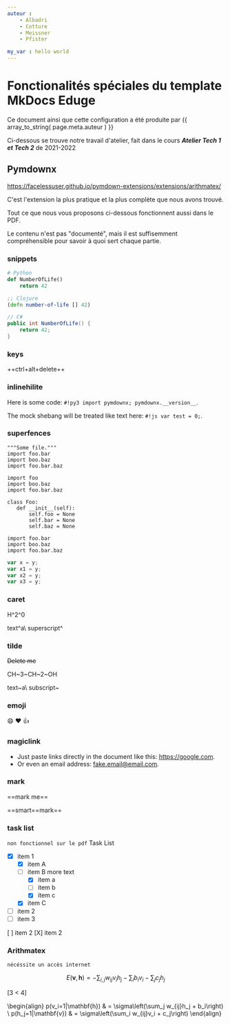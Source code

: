 ```yaml
---
auteur : 
    - Albadri
    - Cotture
    - Meissner
    - Pfister

my_var : hello world
---
```



# Fonctionalités spéciales du template MkDocs Eduge
Ce document ainsi que cette configuration a été produite par {{ array_to_string( page.meta.auteur ) }} 

Ci-dessous se trouve notre travail d'atelier, fait dans le cours ***Atelier Tech 1 et Tech 2*** de 2021-2022


## Pymdownx
https://facelessuser.github.io/pymdown-extensions/extensions/arithmatex/ 

C'est l'extension la plus pratique et la plus complète que nous avons trouvé.

Tout ce que nous vous proposons ci-dessous fonctionnent aussi dans le PDF.

Le contenu n'est pas "documenté", mais il est suffisemment compréhensible pour savoir à quoi sert chaque partie.
 

### snippets
``` python
# Python
def NumberOfLife()
    return 42

```

``` clojure
;; Clojure
(defn number-of-life [] 42)

```

``` csharp
// C#
public int NumberOfLife() {
    return 42;
}

```

### keys 
++ctrl+alt+delete++


### inlinehilite
Here is some code: `#!py3 import pymdownx; pymdownx.__version__`.

The mock shebang will be treated like text here: ` #!js var test = 0; `.


### superfences
``` {linenums="10"}
"""Some file."""
import foo.bar
import boo.baz
import foo.bar.baz
```
 
```{.py3 hl_lines="1-2 5 7-8" linenums="10"}
import foo
import boo.baz
import foo.bar.baz

class Foo:
   def __init__(self):
       self.foo = None
       self.bar = None
       self.baz = None
```

```{.py3 title="My Cool Header"}
import foo.bar
import boo.baz
import foo.bar.baz
```

``` js title="tout-en-1.js" linenums="10" hl_lines="1 3"
var x = y;
var x1 = y;
var x2 = y;
var x3 = y;
```


### caret
H^2^0

text^a\ superscript^
  

### tilde
~~Delete me~~

CH~3~CH~2~OH

text~a\ subscript~

### emoji 
:smile: :heart: :thumbsup:

### magiclink
- Just paste links directly in the document like this: https://google.com.
- Or even an email address: fake.email@email.com. 

### mark

==mark me==

==smart==mark==

### task list
`non fonctionnel sur le pdf`
Task List

- [X] item 1
    * [X] item A
    * [ ] item B
        more text
        + [x] item a
        + [ ] item b
        + [x] item c
    * [X] item C
- [ ] item 2
- [ ] item 3

[ ] item 2
[X] item 2


### Arithmatex
`nécéssite un accès internet`


$$
E(\mathbf{v}, \mathbf{h}) = -\sum_{i,j}w_{ij}v_i h_j - \sum_i b_i v_i - \sum_j c_j h_j
$$

\[3 < 4\]

\begin{align}
    p(v_i=1|\mathbf{h}) & = \sigma\left(\sum_j w_{ij}h_j + b_i\right) \\
    p(h_j=1|\mathbf{v}) & = \sigma\left(\sum_i w_{ij}v_i + c_j\right)
\end{align}

<!-- 
## AUTRES

Task List

- [X] item 1
    * [X] item A
    * [ ] item B
        more text
        + [x] item a
        + [ ] item b
        + [x] item c
    * [X] item C
- [ ] item 2
- [ ] item 3

<ul class="task-list">
    <li class="task-list-item">
        <label class="task-list-control">
            <input type="checkbox" disabled checked="">
            <span class="task-list-indicator"></span>
        </label>
        item 1
    </li>
</ul>

| Tables super long title |  Are  |  Cool |
| ----------------------- | :---: | ----: |
| col 1 is                |   1   | $1600 |
| col 2 is                |   2   |   $12 |
| col 3 is                |   3   |    $1 |

<ul class="task-list">
<li class="task-list-item"><input checked="" disabled="" type="checkbox"> item 1<ul class="task-list">
<li class="task-list-item"><input checked="" disabled="" type="checkbox"> item A</li>
<li class="task-list-item"><input disabled="" type="checkbox"> item B
    more text<ul class="task-list">
<li class="task-list-item"><input checked="" disabled="" type="checkbox"> item a</li>
<li class="task-list-item"><input disabled="" type="checkbox"> item b</li>
<li class="task-list-item"><input checked="" disabled="" type="checkbox"> item c</li>
</ul>
</li>
<li class="task-list-item"><input checked="" disabled="" type="checkbox"> item C</li>
</ul>
</li>
<li class="task-list-item"><input disabled="" type="checkbox"> item 2</li>
<li class="task-list-item"><input disabled="" type="checkbox"> item 3</li>
</ul>

... -->


<!-- 

# Title1
1
## Title2
2
### Title3
3
#### Title4
4
##### Ttitle 5
5
###### Title 6
6 -->


